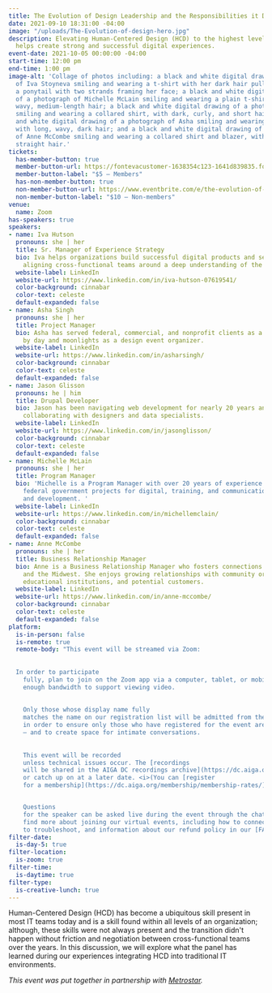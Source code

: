 ```yaml
---
title: The Evolution of Design Leadership and the Responsibilities it Demands
date: 2021-09-10 18:31:00 -04:00
image: "/uploads/The-Evolution-of-design-hero.jpg"
description: Elevating Human-Centered Design (HCD) to the highest levels of an organization
  helps create strong and successful digital experiences.
event-date: 2021-10-05 00:00:00 -04:00
start-time: 12:00 pm
end-time: 1:00 pm
image-alt: 'Collage of photos including: a black and white digital drawing of a photograph
  of Iva Stoyneva smiling and wearing a t-shirt with her dark hair pulled back into
  a ponytail with two strands framing her face; a black and white digital drawing
  of a photograph of Michelle McLain smiling and wearing a plain t-shirt, with light,
  wavy, medium-length hair; a black and white digital drawing of a photograph of Jason
  smiling and wearing a collared shirt, with dark, curly, and short hair; a black
  and white digital drawing of a photograph of Asha smiling and wearing a t-shirt
  with long, wavy, dark hair; and a black and white digital drawing of a photograph
  of Anne McCombe smiling and wearing a collared shirt and blazer, with chin-length
  straight hair.'
tickets:
  has-member-button: true
  member-button-url: https://fontevacustomer-1638354c123-1641d839835.force.com/services/oauth2/authorize?client_id=3MVG9nthuDc9owbcOq7_07W.HriOQQPWTbMkrpOla.ajDQlTHf4_uby_mhwylcX.mJBU2O2SppTiZMS0J_HJd&response_type=code&redirect_uri=https://ikit.aiga.org/ikit_national_util/ikit-national-util-sso-redirect/&state=https%3A%2F%2Fdc.aiga.org%2Fevent%2Fthe-evolution-of-design-leadership-and-the-responsibilities-it-demands%2F%3Fredirect_source%3Deventbrite_register
  member-button-label: "$5 — Members"
  has-non-member-button: true
  non-member-button-url: https://www.eventbrite.com/e/the-evolution-of-design-leadership-and-the-responsibilities-it-demands-tickets-170369965152
  non-member-button-label: "$10 — Non-members"
venue:
  name: Zoom
has-speakers: true
speakers:
- name: Iva Hutson
  pronouns: she | her
  title: Sr. Manager of Experience Strategy
  bio: Iva helps organizations build successful digital products and services by
    aligning cross-functional teams around a deep understanding of the end-user.
  website-label: LinkedIn
  website-url: https://www.linkedin.com/in/iva-hutson-07619541/
  color-background: cinnabar
  color-text: celeste
  default-expanded: false
- name: Asha Singh
  pronouns: she | her
  title: Project Manager
  bio: Asha has served federal, commercial, and nonprofit clients as a Project Manager
    by day and moonlights as a design event organizer.
  website-label: LinkedIn
  website-url: https://www.linkedin.com/in/asharsingh/
  color-background: cinnabar
  color-text: celeste
  default-expanded: false
- name: Jason Glisson
  pronouns: he | him
  title: Drupal Developer
  bio: Jason has been navigating web development for nearly 20 years and enjoys
    collaborating with designers and data specialists.
  website-label: LinkedIn
  website-url: https://www.linkedin.com/in/jasonglisson/
  color-background: cinnabar
  color-text: celeste
  default-expanded: false
- name: Michelle McLain
  pronouns: she | her
  title: Program Manager
  bio: 'Michelle is a Program Manager with over 20 years of experience managing
    federal government projects for digital, training, and communications on design
    and development. '
  website-label: LinkedIn
  website-url: https://www.linkedin.com/in/michellemclain/
  color-background: cinnabar
  color-text: celeste
  default-expanded: false
- name: Anne McCombe
  pronouns: she | her
  title: Business Relationship Manager
  bio: Anne is a Business Relationship Manager who fosters connections between MetroStar
    and the Midwest. She enjoys growing relationships with community organizations,
    educational institutions, and potential customers.
  website-label: LinkedIn
  website-url: https://www.linkedin.com/in/anne-mccombe/
  color-background: cinnabar
  color-text: celeste
  default-expanded: false
platform:
  is-in-person: false
  is-remote: true
  remote-body: "This event will be streamed via Zoom: 
  
  
  In order to participate
    fully, plan to join on the Zoom app via a computer, tablet, or mobile device with
    enough bandwidth to support viewing video.
    
    
    Only those whose display name fully
    matches the name on our registration list will be admitted from the waiting room,
    in order to ensure only those who have registered for the event are able to attend
    — and to create space for intimate conversations.
    
    
    This event will be recorded
    unless technical issues occur. The [recordings
    will be shared in the AIGA DC recordings archive](https://dc.aiga.org/introducing-the-aiga-dc-event-recordings-archive/) for AIGA members to rewatch
    or catch up on at a later date. <i>(You can [register
    for a membership](https://dc.aiga.org/membership/membership-rates/) on our website for just $50 for a year.)</i>


    Questions
    for the speaker can be asked live during the event through the chat.\nYou can
    find more about joining our virtual events, including how to connect, directions
    to troubleshoot, and information about our refund policy in our [FAQs](https://2020.dcdesignweek.org/faqs/)."
filter-date:
  is-day-5: true
filter-location:
  is-zoom: true
filter-time:
  is-daytime: true
filter-type:
  is-creative-lunch: true
---
```


Human-Centered Design (HCD) has become a ubiquitous skill present in most IT teams today and is a skill found within all levels of an organization; although, these skills were not always present and the transition didn't happen without friction and negotiation between cross-functional teams over the years. In this discussion, we will explore what the panel has learned during our experiences integrating HCD into traditional IT environments.


*This event was put together in partnership with [Metrostar](https://www.metrostar.com/).*
